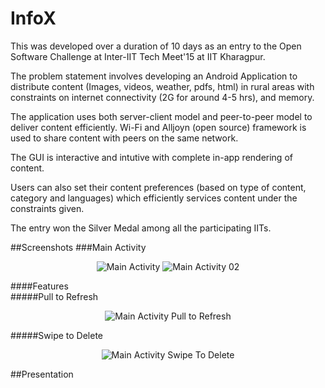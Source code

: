 # InfoX 
This was developed over a duration of 10 days as an entry to the Open Software Challenge at Inter-IIT Tech Meet'15 at IIT Kharagpur.

The problem statement involves developing an Android Application to distribute content (Images, videos, weather, pdfs, html) in rural areas with constraints on internet connectivity (2G for around 4-5 hrs), and memory.

The application uses both server-client model and peer-to-peer model to deliver content efficiently. Wi-Fi and Alljoyn (open source) framework is used to share content with peers on the same network.

The GUI is interactive and intutive with complete in-app rendering of content.

Users can also set their content preferences (based on type of content, category and languages) which efficiently services content under the constraints given.

The entry won the Silver Medal among all the participating IITs.

##Screenshots
###Main Activity
<p align="center">
  <img src="https://github.com/achiever202/InfoX/blob/master/android/screenshots/mainActivity01.png?raw=true" alt="Main Activity"/>
  <img src="https://github.com/achiever202/InfoX/blob/master/android/screenshots/mainActivity02.png?raw=true" alt="Main Activity 02"/>
</p>

####Features
</br>
#####Pull to Refresh
<p align="center">
	<img src="https://github.com/achiever202/InfoX/blob/master/android/screenshots/mainActivityPullToRefresh.png?raw=true" alt="Main Activity Pull to Refresh"/>
</p>

#####Swipe to Delete
</br>
<p align="center">
	<img src="https://github.com/achiever202/InfoX/blob/master/android/screenshots/mainActivitySwipeToDelete.png?raw=true" alt="Main Activity Swipe To Delete"/>
</p>




##Presentation
<a href="https://github.com/achiever202/InfoX/blob/master/OpenSoft.pdf?raw=true"/>


